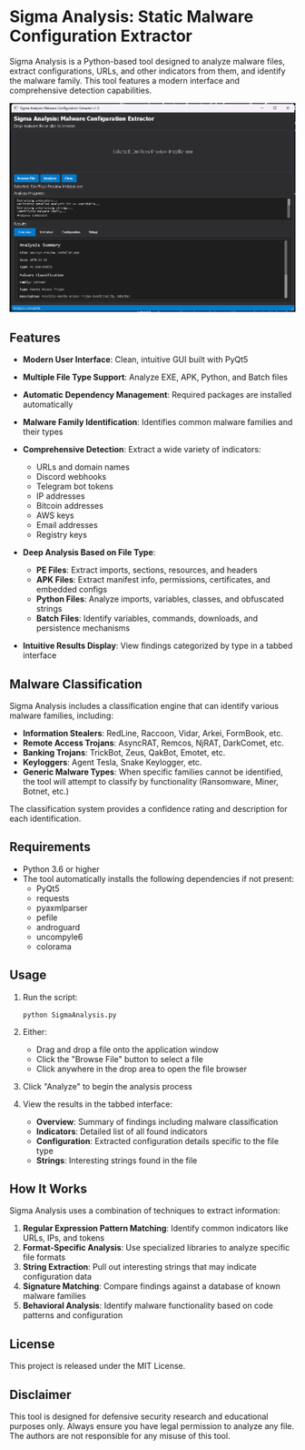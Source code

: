 # Sigma Analysis: Static Malware Configuration Extractor

Sigma Analysis is a Python-based tool designed to analyze malware files, extract configurations, URLs, and other indicators from them, and identify the malware family. This tool features a modern interface and comprehensive detection capabilities.

![Sigma Analysis Screenshot](screenshot.png)

## Features

- **Modern User Interface**: Clean, intuitive GUI built with PyQt5
- **Multiple File Type Support**: Analyze EXE, APK, Python, and Batch files
- **Automatic Dependency Management**: Required packages are installed automatically
- **Malware Family Identification**: Identifies common malware families and their types
- **Comprehensive Detection**: Extract a wide variety of indicators:
  - URLs and domain names
  - Discord webhooks
  - Telegram bot tokens
  - IP addresses
  - Bitcoin addresses
  - AWS keys
  - Email addresses
  - Registry keys

- **Deep Analysis Based on File Type**:
  - **PE Files**: Extract imports, sections, resources, and headers
  - **APK Files**: Extract manifest info, permissions, certificates, and embedded configs
  - **Python Files**: Analyze imports, variables, classes, and obfuscated strings
  - **Batch Files**: Identify variables, commands, downloads, and persistence mechanisms

- **Intuitive Results Display**: View findings categorized by type in a tabbed interface

## Malware Classification

Sigma Analysis includes a classification engine that can identify various malware families, including:

- **Information Stealers**: RedLine, Raccoon, Vidar, Arkei, FormBook, etc.
- **Remote Access Trojans**: AsyncRAT, Remcos, NjRAT, DarkComet, etc.
- **Banking Trojans**: TrickBot, Zeus, QakBot, Emotet, etc.
- **Keyloggers**: Agent Tesla, Snake Keylogger, etc.
- **Generic Malware Types**: When specific families cannot be identified, the tool will attempt to classify by functionality (Ransomware, Miner, Botnet, etc.)

The classification system provides a confidence rating and description for each identification.

## Requirements

- Python 3.6 or higher
- The tool automatically installs the following dependencies if not present:
  - PyQt5
  - requests
  - pyaxmlparser
  - pefile
  - androguard
  - uncompyle6
  - colorama

## Usage

1. Run the script:
   ```
   python SigmaAnalysis.py
   ```

2. Either:
   - Drag and drop a file onto the application window
   - Click the "Browse File" button to select a file
   - Click anywhere in the drop area to open the file browser

3. Click "Analyze" to begin the analysis process

4. View the results in the tabbed interface:
   - **Overview**: Summary of findings including malware classification
   - **Indicators**: Detailed list of all found indicators
   - **Configuration**: Extracted configuration details specific to the file type
   - **Strings**: Interesting strings found in the file

## How It Works

Sigma Analysis uses a combination of techniques to extract information:

1. **Regular Expression Pattern Matching**: Identify common indicators like URLs, IPs, and tokens
2. **Format-Specific Analysis**: Use specialized libraries to analyze specific file formats
3. **String Extraction**: Pull out interesting strings that may indicate configuration data
4. **Signature Matching**: Compare findings against a database of known malware families
5. **Behavioral Analysis**: Identify malware functionality based on code patterns and configuration

## License

This project is released under the MIT License.

## Disclaimer

This tool is designed for defensive security research and educational purposes only. Always ensure you have legal permission to analyze any file. The authors are not responsible for any misuse of this tool.
